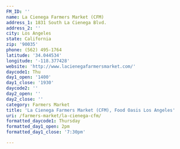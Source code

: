 ```yaml
---
FM_ID: ''
name: La Cienega Farmers Market (CFM)
address_1: 1831 South La Cienega Blvd.
address_2: ''
city: Los Angeles
state: California
zip: '90035'
phone: (562) 495-1764
latitude: '34.044534'
longitude: '-118.377428'
website: 'http://www.lacienegafarmersmarket.com/'
daycode1: Thu
day1_open: '1400'
day1_close: '1930'
daycode2: ''
day2_open: ''
day2_close: ''
category: Farmers Market
title: 'La Cienega Farmers Market (CFM), Food Oasis Los Angeles'
uri: /farmers-market/la-cienega-cfm/
formatted_daycode1: Thursday
formatted_day1_open: 2pm
formatted_day1_close: '7:30pm'

---
```

